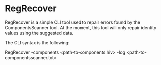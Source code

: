 # RegRecover

RegRecover is a simple CLI tool used to repair errors found by the ComponentsScanner tool. At the moment, this tool will only repair identity values
using the suggested data. 

The CLI syntax is the following:

RegRecover -components <path-to-components.hiv> -log <path-to-componentsscanner.txt>
